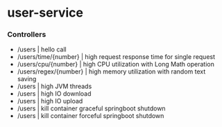 # user-service

### Controllers

* /users | hello call
* /users/time/{number} | high request response time for single request
* /users/cpu/{number} | high CPU utilization with Long Math operation
* /users/regex/{number} | high memory utilization with random text saving
* /users | high JVM threads
* /users | high IO download
* /users | high IO upload
* /users | kill container graceful springboot shutdown
* /users | kill container forceful springboot shutdown
